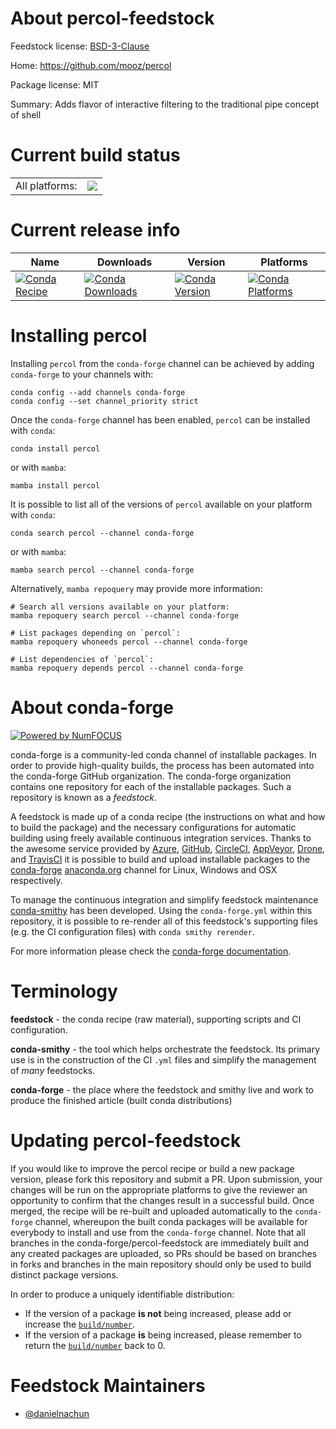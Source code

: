 About percol-feedstock
======================

Feedstock license: [BSD-3-Clause](https://github.com/conda-forge/percol-feedstock/blob/main/LICENSE.txt)

Home: https://github.com/mooz/percol

Package license: MIT

Summary: Adds flavor of interactive filtering to the traditional pipe concept of shell

Current build status
====================


<table><tr><td>All platforms:</td>
    <td>
      <a href="https://dev.azure.com/conda-forge/feedstock-builds/_build/latest?definitionId=25215&branchName=main">
        <img src="https://dev.azure.com/conda-forge/feedstock-builds/_apis/build/status/percol-feedstock?branchName=main">
      </a>
    </td>
  </tr>
</table>

Current release info
====================

| Name | Downloads | Version | Platforms |
| --- | --- | --- | --- |
| [![Conda Recipe](https://img.shields.io/badge/recipe-percol-green.svg)](https://anaconda.org/conda-forge/percol) | [![Conda Downloads](https://img.shields.io/conda/dn/conda-forge/percol.svg)](https://anaconda.org/conda-forge/percol) | [![Conda Version](https://img.shields.io/conda/vn/conda-forge/percol.svg)](https://anaconda.org/conda-forge/percol) | [![Conda Platforms](https://img.shields.io/conda/pn/conda-forge/percol.svg)](https://anaconda.org/conda-forge/percol) |

Installing percol
=================

Installing `percol` from the `conda-forge` channel can be achieved by adding `conda-forge` to your channels with:

```
conda config --add channels conda-forge
conda config --set channel_priority strict
```

Once the `conda-forge` channel has been enabled, `percol` can be installed with `conda`:

```
conda install percol
```

or with `mamba`:

```
mamba install percol
```

It is possible to list all of the versions of `percol` available on your platform with `conda`:

```
conda search percol --channel conda-forge
```

or with `mamba`:

```
mamba search percol --channel conda-forge
```

Alternatively, `mamba repoquery` may provide more information:

```
# Search all versions available on your platform:
mamba repoquery search percol --channel conda-forge

# List packages depending on `percol`:
mamba repoquery whoneeds percol --channel conda-forge

# List dependencies of `percol`:
mamba repoquery depends percol --channel conda-forge
```


About conda-forge
=================

[![Powered by
NumFOCUS](https://img.shields.io/badge/powered%20by-NumFOCUS-orange.svg?style=flat&colorA=E1523D&colorB=007D8A)](https://numfocus.org)

conda-forge is a community-led conda channel of installable packages.
In order to provide high-quality builds, the process has been automated into the
conda-forge GitHub organization. The conda-forge organization contains one repository
for each of the installable packages. Such a repository is known as a *feedstock*.

A feedstock is made up of a conda recipe (the instructions on what and how to build
the package) and the necessary configurations for automatic building using freely
available continuous integration services. Thanks to the awesome service provided by
[Azure](https://azure.microsoft.com/en-us/services/devops/), [GitHub](https://github.com/),
[CircleCI](https://circleci.com/), [AppVeyor](https://www.appveyor.com/),
[Drone](https://cloud.drone.io/welcome), and [TravisCI](https://travis-ci.com/)
it is possible to build and upload installable packages to the
[conda-forge](https://anaconda.org/conda-forge) [anaconda.org](https://anaconda.org/)
channel for Linux, Windows and OSX respectively.

To manage the continuous integration and simplify feedstock maintenance
[conda-smithy](https://github.com/conda-forge/conda-smithy) has been developed.
Using the ``conda-forge.yml`` within this repository, it is possible to re-render all of
this feedstock's supporting files (e.g. the CI configuration files) with ``conda smithy rerender``.

For more information please check the [conda-forge documentation](https://conda-forge.org/docs/).

Terminology
===========

**feedstock** - the conda recipe (raw material), supporting scripts and CI configuration.

**conda-smithy** - the tool which helps orchestrate the feedstock.
                   Its primary use is in the construction of the CI ``.yml`` files
                   and simplify the management of *many* feedstocks.

**conda-forge** - the place where the feedstock and smithy live and work to
                  produce the finished article (built conda distributions)


Updating percol-feedstock
=========================

If you would like to improve the percol recipe or build a new
package version, please fork this repository and submit a PR. Upon submission,
your changes will be run on the appropriate platforms to give the reviewer an
opportunity to confirm that the changes result in a successful build. Once
merged, the recipe will be re-built and uploaded automatically to the
`conda-forge` channel, whereupon the built conda packages will be available for
everybody to install and use from the `conda-forge` channel.
Note that all branches in the conda-forge/percol-feedstock are
immediately built and any created packages are uploaded, so PRs should be based
on branches in forks and branches in the main repository should only be used to
build distinct package versions.

In order to produce a uniquely identifiable distribution:
 * If the version of a package **is not** being increased, please add or increase
   the [``build/number``](https://docs.conda.io/projects/conda-build/en/latest/resources/define-metadata.html#build-number-and-string).
 * If the version of a package **is** being increased, please remember to return
   the [``build/number``](https://docs.conda.io/projects/conda-build/en/latest/resources/define-metadata.html#build-number-and-string)
   back to 0.

Feedstock Maintainers
=====================

* [@danielnachun](https://github.com/danielnachun/)

